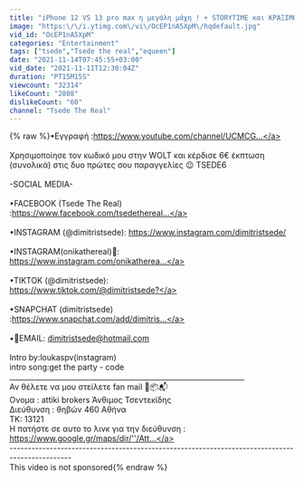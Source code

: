```yaml
---
title: "iPhone 12 VS 13 pro max η μεγάλη μάχη ! + STORYTIME και ΚΡΑΞΙΜΟ | Tsede The Real"
image: "https:\/\/i.ytimg.com\/vi\/OcEP1nA5XpM\/hqdefault.jpg"
vid_id: "OcEP1nA5XpM"
categories: "Entertainment"
tags: ["tsede","Tsede the real","equeen"]
date: "2021-11-14T07:45:55+03:00"
vid_date: "2021-11-11T12:30:04Z"
duration: "PT15M15S"
viewcount: "32314"
likeCount: "2808"
dislikeCount: "60"
channel: "Tsede The Real"
---
```

{% raw %}•Εγγραφή :<a rel="nofollow" target="blank" href="https://www.youtube.com/channel/UCMCG...">https://www.youtube.com/channel/UCMCG...</a><br /><br />Χρησιμοποίησε τον κωδικό μου στην WOLT και κέρδισε 6€ έκπτωση (συνολικά) στις δυο πρώτες  σου παραγγελίες  😉 TSEDE6 <br /><br />-SOCIAL MEDIA-<br /><br />•FACEBOOK (Tsede The Real)<br />:<a rel="nofollow" target="blank" href="https://www.facebook.com/tsedethereal...">https://www.facebook.com/tsedethereal...</a><br /><br />•INSTAGRAM (@dimitristsede): <a rel="nofollow" target="blank" href="https://www.instagram.com/dimitristsede/">https://www.instagram.com/dimitristsede/</a><br /><br />•INSTAGRAM(onikathereal)🐶:<br /><a rel="nofollow" target="blank" href="https://www.instagram.com/onikatherea...">https://www.instagram.com/onikatherea...</a><br /><br />•TIKTOK (@dimitristsede):<br /><a rel="nofollow" target="blank" href="https://www.tiktok.com/@dimitristsede?">https://www.tiktok.com/@dimitristsede?</a><br /><br />•SNAPCHAT (dimitristsede)<br />:<a rel="nofollow" target="blank" href="https://www.snapchat.com/add/dimitris...">https://www.snapchat.com/add/dimitris...</a><br /><br />•📧EMAIL: dimitristsede@hotmail.com<br /> <br />Intro by:loukaspv(instagram)<br />intro song:get the party - code<br />_________________________________________________________________<br />Αν θέλετε να μου στείλετε fan mail  💌📦📬 <br /> Ονομα : attiki brokers Άνθιμος Τσεντεκίδης <br />Διεύθυνση : θηβών 460 Αθήνα <br />ΤΚ: 13121 <br />Η πατήστε σε αυτο το λινκ για την διεύθυνση  : <a rel="nofollow" target="blank" href="https://www.google.gr/maps/dir/''/Att...">https://www.google.gr/maps/dir/''/Att...</a><br />-----------------------------------------------------------------------------------------------<br />This video is not sponsored{% endraw %}
